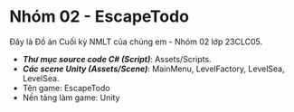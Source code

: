 # Nhóm 02 - EscapeTodo
Đây là Đồ án Cuối kỳ NMLT của chúng em - Nhóm 02 lớp 23CLC05.  
* ***Thư mục source code C# (Script)***: Assets/Scripts.
* ***Các scene Unity (Assets/Scene)***: MainMenu, LevelFactory, LevelSea, LevelSea.
* Tên game: EscapeTodo  
* Nền tảng làm game: Unity  
 
